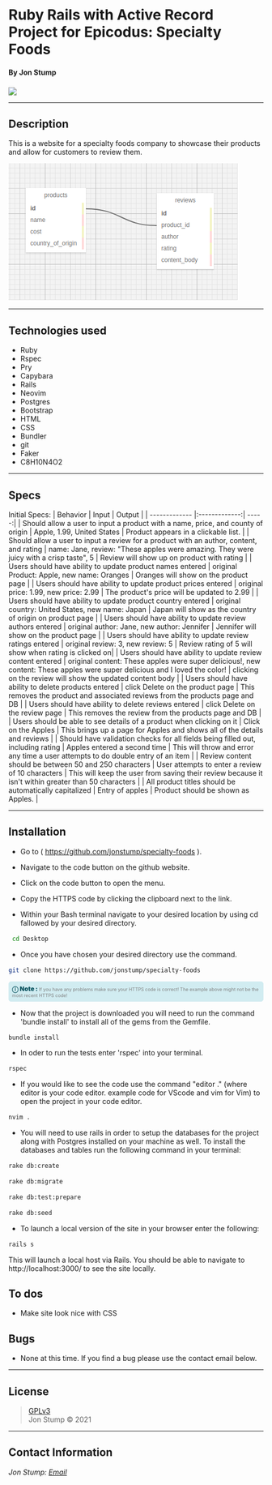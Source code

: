 # Ruby Rails with Active Record Project for Epicodus: Specialty Foods

#### By Jon Stump

<img align="center" src="https://avatars2.githubusercontent.com/u/59323850?s=460&u=372c7d529b7379408ae54491ab3449b6e2f4d94d&v=4">

* * *

## Description

This is a website for a specialty foods company to showcase their products and allow for customers to review them.

![Table Schema](/public/img/specialty_foods.png)
* * *

## Technologies used

* Ruby
* Rspec
* Pry
* Capybara
* Rails
* Neovim
* Postgres
* Bootstrap
* HTML
* CSS
* Bundler
* git
* Faker
* C8H10N4O2

* * *

## Specs

Initial Specs:
| Behavior | Input | Output |
| ------------- |:-------------:| -----:|
| Should allow a user to input a product with a name, price, and county of origin  | Apple, 1.99, United States | Product appears in a clickable list. |
| Should allow a user to input a review for a product with an author, content, and rating | name: Jane, review: "These apples were amazing. They were juicy with a crisp taste", 5 | Review will show up on product with rating |
| Users should have ability to update product names entered | original Product: Apple, new name: Oranges | Oranges will show on the product page |
| Users should have ability to update product prices entered | original price: 1.99, new price: 2.99 | The product's price will be updated to 2.99 |
| Users should have ability to update product country entered | original country: United States, new name: Japan | Japan will show as the country of origin on product page |
| Users should have ability to update review authors entered | original author: Jane, new author: Jennifer | Jennifer will show on the product page |
| Users should have ability to update review ratings entered | original review: 3, new review: 5 | Review rating of 5 will show when rating is clicked on|
| Users should have ability to update review content entered | original content: These apples were super delicious!, new content: These apples were super delicious and I loved the color! | clicking on the review will show the updated content body |
| Users should have ability to delete products entered | click Delete on the product page | This removes the product and associated reviews from the products page and DB |
| Users should have ability to delete reviews entered | click Delete on the review page | This removes the review from the products page and DB |
| Users should be able to see details of a product when clicking on it | Click on the Apples | This brings up a page for Apples and shows all of the details and reviews |
| Should have validation checks for all fields being filled out, including rating | Apples entered a second time | This will throw and error any time a user attempts to do double entry of an item |
| Review content should be between 50 and 250 characters | User attempts to enter a review of 10 characters  | This will keep the user from saving their review because it isn't within greater than 50 characters |
| All product titles should be automatically capitalized | Entry of apples | Product should be shown as Apples. |

* * *

## Installation

* Go to ( https://github.com/jonstump/specialty-foods ).

* Navigate to the code button on the github website.

* Click on the code button to open the menu.

- Copy the HTTPS code by clicking the clipboard next to the link.

- Within your Bash terminal navigate to your desired location by using cd fallowed by your desired directory.

```bash
 cd Desktop
```

- Once you have chosen your desired directory use the command.

```bash
git clone https://github.com/jonstump/specialty-foods
```

<div
  style="
    background-color: #d1ecf1;
    color: grey; padding: 6px;
    font-size: 9px;
    border-radius: 5px;
    border: 1px solid #d4ecf1;
    margin-bottom: 12px"
>
  <span
    style="
      font-size: 12px;
      font-weight: 600;
      color: #0c5460;"
  >
    ⓘ
  </span>
  <span
    style="
      font-size: 12px;
      font-weight: 900;
      color: #0c5460;
      margin-bottom: 24px"
  >
    Note :
  </span>
  If you have any problems make sure your HTTPS code is correct! The example above might not be the most recent HTTPS code!
</div>

* Now that the project is downloaded you will need to run the command 'bundle install' to install all of the gems from the Gemfile.

``` bash
bundle install
```

* In oder to run the tests enter 'rspec' into your terminal.

``` bash
rspec
```

* If you would like to see the code use the command "editor ." (where editor is your code editor. example code for VScode and vim for Vim) to open the project in your code editor.

``` bash
nvim .
```

* You will need to use rails in order to setup the databases for the project along with Postgres installed on your machine as well. To install the databases and tables run the following command in your terminal:

``` bash
rake db:create
```
``` bash
rake db:migrate
```
``` bash
rake db:test:prepare
```
``` bash
rake db:seed
```

* To launch a local version of the site in your browser enter the following:

``` bash
rails s
```

This will launch a local host via Rails. You should be able to navigate to http://localhost:3000/ to see the site locally.

## To dos

* Make site look nice with CSS

## Bugs

* None at this time. If you find a bug please use the contact email below.

* * *

## License

> [GPLv3](/LICENSE)\
> Jon Stump &copy; 2021

* * *

## Contact Information

_Jon Stump: [Email](jmstump@gmail.com)_

